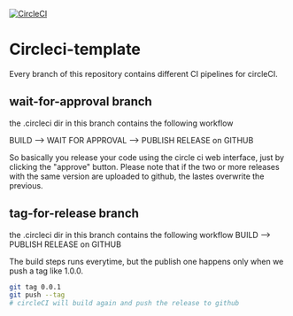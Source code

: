 [![CircleCI](https://circleci.com/gh/gnuton/circleci-template.svg?style=svg)](https://circleci.com/gh/gnuton/circleci-template)

# Circleci-template
Every branch of this repository contains different CI pipelines for circleCI.

## wait-for-approval branch
the .circleci dir in this branch contains the following workflow

  BUILD --> WAIT FOR APPROVAL --> PUBLISH RELEASE on GITHUB

So basically you release your code using the circle ci web interface, just by clicking the "approve" button.
Please note that if the two or more releases with the same version are uploaded to github, the lastes overwrite the previous.

## tag-for-release branch
the .circleci dir in this branch contains the following workflow
 BUILD --> PUBLISH RELEASE on GITHUB

The build steps runs everytime, but the publish one happens only when we push a tag like 1.0.0.
```bash
git tag 0.0.1
git push --tag
# circleCI will build again and push the release to github
```
